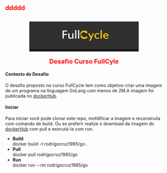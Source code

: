  <div style="color: red; font-weight: bold; font-size: 20px;">ddddd</div>
 
 <h3 align="center" style="color: red; font-weight: bold; font-size: 20px;">
    <img align="center" alt="Logo FullCycle"  height="100" src="https://raw.githubusercontent.com/RodrigoAntonioCruz/assets/main/fullcycle.png" />
  <br>
  
  Desafio Curso FullCyle
</h3>

#### Contexto do Desafio

O desafio proposto no curso FullCycle tem como objetivo criar uma imagem de um programa na linguagem GoLang com menos de 2M.A imagem foi publicada no <a href="https://hub.docker.com/r/rodrigocruz1985/go" target="_blank">dockerHub</a>.


#### Iniciar

Para iniciar você pode clonar este repo, mofdificar a imagem e reconstruíla com comando de build. Ou se preferir realize o download da imagem do <a href="https://hub.docker.com/r/rodrigocruz1985/go" target="_blank">dockerHub</a> com pull e executá-la com run.

<ul> 
  
   <li><b>Build</b> <br>
       docker build -t rodrigocruz1985/go .  <br> 
     
   <li><b>Pull</b> <br>
       docker pull rodrigocruz1985/go  <br>
     
   <li><b>Run</b> <br>
       docker run --rm rodrigocruz1985/go  <br>
     
</ul> 
